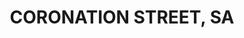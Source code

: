 ---
title: "CORONATION STREET, SA"
layout: none
level:  "ITV Granada"
bottom:  "2011 Television"
symbol: "tv/itv.png"
uniquecolour: "(0,0,0,1)"
categories: tv
---